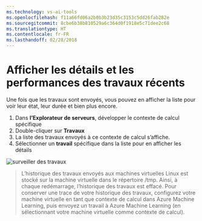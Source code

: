 ```yaml
---
ms.technology: vs-ai-tools
ms.openlocfilehash: f11a66fd06a2b0b3b23d35c3153c5dd26fab282e
ms.sourcegitcommit: 8cbe6b38b810529a6c364d0f1918e5c71dee2c68
ms.translationtype: HT
ms.contentlocale: fr-FR
ms.lasthandoff: 02/28/2018
---
```

# <a name="view-recent-job-performance-and-details"></a>Afficher les détails et les performances des travaux récents
Une fois que les travaux sont envoyés, vous pouvez en afficher la liste pour voir leur état, leur durée et bien plus encore.

1. Dans **l’Explorateur de serveurs**, développer le contexte de calcul spécifique
1. Double-cliquer sur **Travaux**
1. La liste des travaux envoyés à ce contexte de calcul s’affiche.
1. Sélectionner un **travail** spécifique dans la liste pour en afficher les détails

![surveiller des travaux](media\job-details\monitor-jobs.png)

> L’historique des travaux envoyés aux machines virtuelles Linux est stocké sur la machine virtuelle dans le répertoire /tmp. Ainsi, à chaque redémarrage, l’historique des travaux est effacé. Pour conserver une trace de votre historique des travaux, configurez votre machine virtuelle en tant que contexte de calcul dans Azure Machine Learning, puis envoyez un travail à Azure Machine Learning (en sélectionnant votre machine virtuelle comme contexte de calcul).